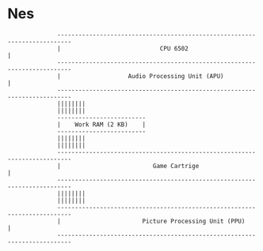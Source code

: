 # Nes

                  --------------------------------------------------------------------------        
                  |                            CPU 6502                                    |
                  --------------------------------------------------------------------------
                  |                   Audio Processing Unit (APU)                          |
                  --------------------------------------------------------------------------
                  ||||||||
                  ||||||||
                  -------------------------
                  |    Work RAM (2 KB)    |
                  -------------------------
                  ||||||||
                  ||||||||
                  --------------------------------------------------------------------------        
                  |                          Game Cartrige                                 |
                  --------------------------------------------------------------------------
                  ||||||||
                  ||||||||
                  --------------------------------------------------------------------------        
                  |                       Picture Processing Unit (PPU)                    |
                  --------------------------------------------------------------------------
